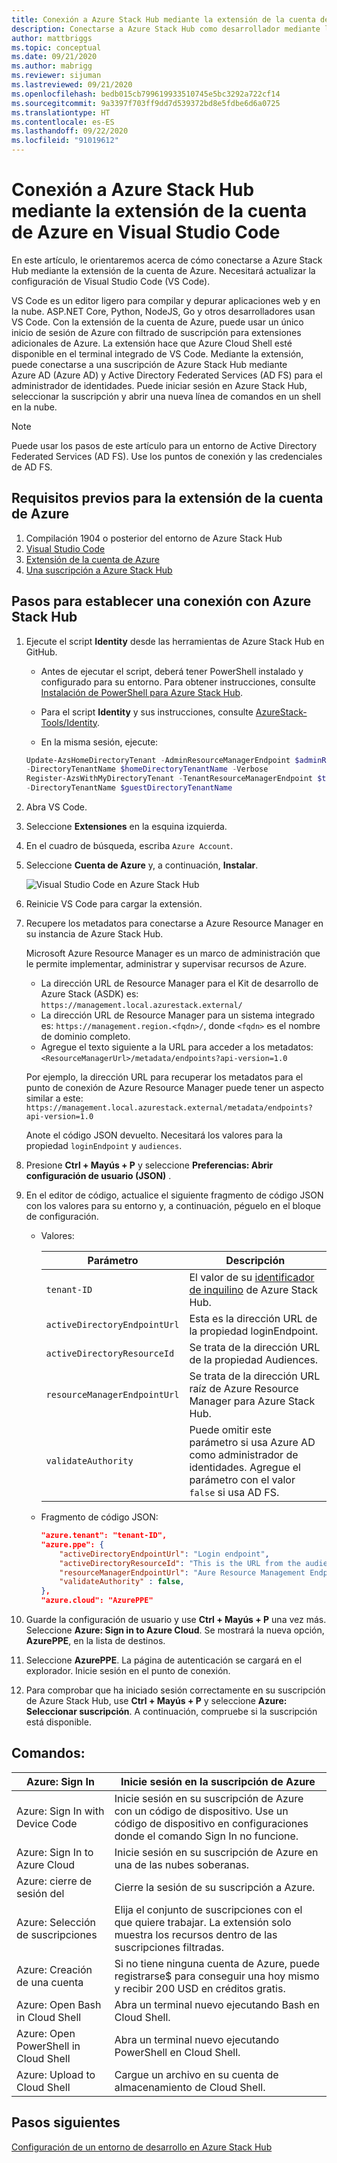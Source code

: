 ```yaml
---
title: Conexión a Azure Stack Hub mediante la extensión de la cuenta de Azure en Visual Studio Code
description: Conectarse a Azure Stack Hub como desarrollador mediante la extensión de la cuenta de Azure en Visual Studio Code
author: mattbriggs
ms.topic: conceptual
ms.date: 09/21/2020
ms.author: mabrigg
ms.reviewer: sijuman
ms.lastreviewed: 09/21/2020
ms.openlocfilehash: bedb015cb799619933510745e5bc3292a722cf14
ms.sourcegitcommit: 9a3397f703ff9dd7d539372bd8e5fdbe6d6a0725
ms.translationtype: HT
ms.contentlocale: es-ES
ms.lasthandoff: 09/22/2020
ms.locfileid: "91019612"
---
```

# <a name="connect-to-azure-stack-hub-using-azure-account-extension-in-visual-studio-code"></a>Conexión a Azure Stack Hub mediante la extensión de la cuenta de Azure en Visual Studio Code

En este artículo, le orientaremos acerca de cómo conectarse a Azure Stack Hub mediante la extensión de la cuenta de Azure. Necesitará actualizar la configuración de Visual Studio Code (VS Code).

VS Code es un editor ligero para compilar y depurar aplicaciones web y en la nube. ASP.NET Core, Python, NodeJS, Go y otros desarrolladores usan VS Code. Con la extensión de la cuenta de Azure, puede usar un único inicio de sesión de Azure con filtrado de suscripción para extensiones adicionales de Azure. La extensión hace que Azure Cloud Shell esté disponible en el terminal integrado de VS Code. Mediante la extensión, puede conectarse a una suscripción de Azure Stack Hub mediante Azure AD (Azure AD) y Active Directory Federated Services (AD FS) para el administrador de identidades. Puede iniciar sesión en Azure Stack Hub, seleccionar la suscripción y abrir una nueva línea de comandos en un shell en la nube. 

> [!NOTE]  
> Puede usar los pasos de este artículo para un entorno de Active Directory Federated Services (AD FS). Use los puntos de conexión y las credenciales de AD FS.

## <a name="pre-requisites-for-the-azure-account-extension"></a>Requisitos previos para la extensión de la cuenta de Azure

1. Compilación 1904 o posterior del entorno de Azure Stack Hub
2. [Visual Studio Code](https://code.visualstudio.com/)
3. [Extensión de la cuenta de Azure](https://github.com/Microsoft/vscode-azure-account)
4. [Una suscripción a Azure Stack Hub](https://azure.microsoft.com/overview/azure-stack/)

## <a name="steps-to-connect-to-azure-stack-hub"></a>Pasos para establecer una conexión con Azure Stack Hub

1. Ejecute el script **Identity** desde las herramientas de Azure Stack Hub en GitHub.

    - Antes de ejecutar el script, deberá tener PowerShell instalado y configurado para su entorno. Para obtener instrucciones, consulte [Instalación de PowerShell para Azure Stack Hub](../operator/azure-stack-powershell-install.md).

    - Para el script **Identity** y sus instrucciones, consulte [AzureStack-Tools/Identity](https://aka.ms/aa6z611).

    - En la misma sesión, ejecute:

    ```powershell  
    Update-AzsHomeDirectoryTenant -AdminResourceManagerEndpoint $adminResourceManagerEndpoint `
    -DirectoryTenantName $homeDirectoryTenantName -Verbose
    Register-AzsWithMyDirectoryTenant -TenantResourceManagerEndpoint $tenantARMEndpoint `
    -DirectoryTenantName $guestDirectoryTenantName
    ```

2. Abra VS Code.

3. Seleccione **Extensiones** en la esquina izquierda.

4. En el cuadro de búsqueda, escriba `Azure Account`.

5. Seleccione **Cuenta de Azure** y, a continuación, **Instalar**.

      ![Visual Studio Code en Azure Stack Hub](media/azure-stack-dev-start-vscode-azure/image1.png)

6. Reinicie VS Code para cargar la extensión.

7. Recupere los metadatos para conectarse a Azure Resource Manager en su instancia de Azure Stack Hub. 
    
    Microsoft Azure Resource Manager es un marco de administración que le permite implementar, administrar y supervisar recursos de Azure.
    - La dirección URL de Resource Manager para el Kit de desarrollo de Azure Stack (ASDK) es: `https://management.local.azurestack.external/` 
    - La dirección URL de Resource Manager para un sistema integrado es: `https://management.region.<fqdn>/`, donde `<fqdn>` es el nombre de dominio completo.
    - Agregue el texto siguiente a la URL para acceder a los metadatos: `<ResourceManagerUrl>/metadata/endpoints?api-version=1.0`

    Por ejemplo, la dirección URL para recuperar los metadatos para el punto de conexión de Azure Resource Manager puede tener un aspecto similar a este: `https://management.local.azurestack.external/metadata/endpoints?api-version=1.0`

    Anote el código JSON devuelto. Necesitará los valores para la propiedad `loginEndpoint` y `audiences`.

8. Presione **Ctrl + Mayús + P** y seleccione **Preferencias: Abrir configuración de usuario (JSON)** .

9. En el editor de código, actualice el siguiente fragmento de código JSON con los valores para su entorno y, a continuación, péguelo en el bloque de configuración.

    - Valores:

        | Parámetro | Descripción |
        | --- | --- |
        | `tenant-ID` | El valor de su [identificador de inquilino](../operator/azure-stack-identity-overview.md) de Azure Stack Hub. |
        | `activeDirectoryEndpointUrl` | Esta es la dirección URL de la propiedad loginEndpoint. |
        | `activeDirectoryResourceId` | Se trata de la dirección URL de la propiedad Audiences.
        | `resourceManagerEndpointUrl` | Se trata de la dirección URL raíz de Azure Resource Manager para Azure Stack Hub. |
        | `validateAuthority` | Puede omitir este parámetro si usa Azure AD como administrador de identidades. Agregue el parámetro con el valor `false` si usa AD FS. |

    - Fragmento de código JSON:

      ```JSON  
      "azure.tenant": "tenant-ID",
      "azure.ppe": {
          "activeDirectoryEndpointUrl": "Login endpoint",
          "activeDirectoryResourceId": "This is the URL from the audiences property.",
          "resourceManagerEndpointUrl": "Aure Resource Management Endpoint",
          "validateAuthority" : false, 
      },
      "azure.cloud": "AzurePPE"
      ```

10. Guarde la configuración de usuario y use **Ctrl + Mayús + P** una vez más. Seleccione **Azure: Sign in to Azure Cloud**. Se mostrará la nueva opción, **AzurePPE**, en la lista de destinos.

11. Seleccione **AzurePPE**. La página de autenticación se cargará en el explorador. Inicie sesión en el punto de conexión.

12. Para comprobar que ha iniciado sesión correctamente en su suscripción de Azure Stack Hub, use **Ctrl + Mayús + P** y seleccione **Azure: Seleccionar suscripción**. A continuación, compruebe si la suscripción está disponible.

## <a name="commands"></a>Comandos:

| Azure: Sign In | Inicie sesión en la suscripción de Azure |
| --- | --- |
| Azure: Sign In with Device Code | Inicie sesión en su suscripción de Azure con un código de dispositivo. Use un código de dispositivo en configuraciones donde el comando Sign In no funcione. |
| Azure: Sign In to Azure Cloud | Inicie sesión en su suscripción de Azure en una de las nubes soberanas. |
| Azure: cierre de sesión del | Cierre la sesión de su suscripción a Azure. |
| Azure: Selección de suscripciones | Elija el conjunto de suscripciones con el que quiere trabajar. La extensión solo muestra los recursos dentro de las suscripciones filtradas. |
| Azure: Creación de una cuenta | Si no tiene ninguna cuenta de Azure, puede [](https://azure.microsoft.com/free/?utm_source=campaign&utm_campaign=vscode-azure-account&mktingSource=vscode-azure-account)registrarse\$ para conseguir una hoy mismo y recibir 200 USD en créditos gratis. |
| Azure: Open Bash in Cloud Shell | Abra un terminal nuevo ejecutando Bash en Cloud Shell. |
| Azure: Open PowerShell in Cloud Shell | Abra un terminal nuevo ejecutando PowerShell en Cloud Shell. |
| Azure: Upload to Cloud Shell | Cargue un archivo en su cuenta de almacenamiento de Cloud Shell. |

## <a name="next-steps"></a>Pasos siguientes

[Configuración de un entorno de desarrollo en Azure Stack Hub](azure-stack-dev-start.md)
